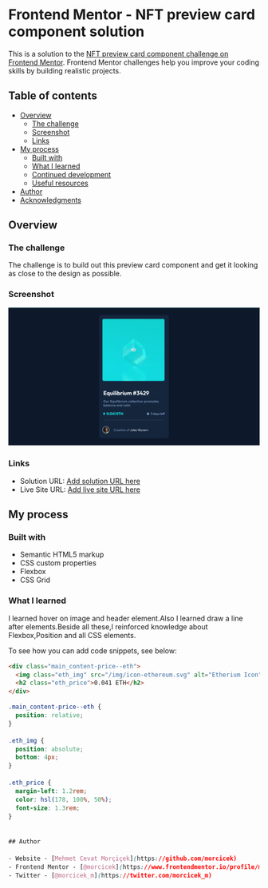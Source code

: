 # Frontend Mentor - NFT preview card component solution

This is a solution to the [NFT preview card component challenge on Frontend Mentor](https://www.frontendmentor.io/challenges/nft-preview-card-component-SbdUL_w0U). Frontend Mentor challenges help you improve your coding skills by building realistic projects.

## Table of contents

- [Overview](#overview)
  - [The challenge](#the-challenge)
  - [Screenshot](#screenshot)
  - [Links](#links)
- [My process](#my-process)
  - [Built with](#built-with)
  - [What I learned](#what-i-learned)
  - [Continued development](#continued-development)
  - [Useful resources](#useful-resources)
- [Author](#author)
- [Acknowledgments](#acknowledgments)

## Overview

### The challenge

The challenge is to build out this preview card component and get it looking as close to the design as possible.

### Screenshot

![](./ScreenShot.png)

### Links

- Solution URL: [Add solution URL here](https://your-solution-url.com)
- Live Site URL: [Add live site URL here](https://your-live-site-url.com)

## My process

### Built with

- Semantic HTML5 markup
- CSS custom properties
- Flexbox
- CSS Grid

### What I learned

I learned hover on image and header element.Also I learned draw a line after elements.Beside all these,I reinforced knowledge about Flexbox,Position and all CSS elements.

To see how you can add code snippets, see below:

```html
<div class="main_content-price--eth">
  <img class="eth_img" src="/img/icon-ethereum.svg" alt="Etherium Icon" />
  <h2 class="eth_price">0.041 ETH</h2>
</div>
```

```css
.main_content-price--eth {
  position: relative;
}

.eth_img {
  position: absolute;
  bottom: 4px;
}

.eth_price {
  margin-left: 1.2rem;
  color: hsl(178, 100%, 50%);
  font-size: 1.3rem;
}


## Author

- Website - [Mehmet Cevat Morçiçek](https://github.com/morcicek)
- Frontend Mentor - [@morcicek](https://www.frontendmentor.io/profile/morcicek)
- Twitter - [@morcicek_m](https://twitter.com/morcicek_m)

```
